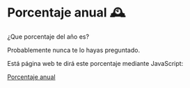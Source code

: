 # Porcentaje anual :mantelpiece_clock:	

¿Que porcentaje del año es?

Probablemente nunca te lo hayas preguntado.

Está página web te dirá este porcentaje mediante JavaScript:

[Porcentaje anual](https://alejandrogonzaleznavarro.github.io/PorcentajeAnual/)
